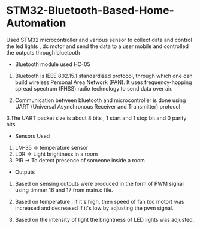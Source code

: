 # STM32-Bluetooth-Based-Home-Automation

Used STM32 microcontroller and various sensor to collect data and control the led lights , dc motor and send the data to a user mobile and controlled the outputs through bluetooth

* Bluetooth module used HC-05 

1. Bluetooth is IEEE 802.15.1 standardized protocol, through which one can build wireless Personal Area Network (PAN). It uses frequency-hopping spread spectrum (FHSS) radio technology to send data over air.

2. Communication between bluetooth and microcontroller is done using UART (Universal Asynchronous Receiver and Transmitter) protocol

3.The UART packet size is about 8 bits , 1 start and 1 stop bit and 0 parity bits.

* Sensors Used
1. LM-35 -> temperature sensor 
2. LDR -> Light brightness in a room
3. PIR -> To detect presence of someone inside a room

* Outputs

1. Based on sensing outputs were produced in the form of PWM signal using timmer 16 and 17 from main.c file. 

2. Based on temperature , if it's high, then speed of fan (dc motor) was increased  and decreased if it's low by adjusting the pwm signal.

3. Based on the intensity of light the brightness of LED lights was adjusted.
